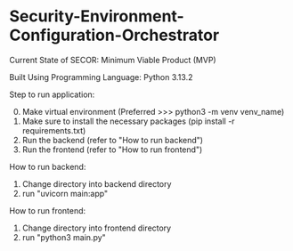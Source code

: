 # Security-Environment-Configuration-Orchestrator

Current State of SECOR: Minimum Viable Product (MVP)

Built Using Programming Language: Python 3.13.2

Step to run application:

0. Make virtual environment (Preferred >>> python3 -m venv venv_name)
1. Make sure to install the necessary packages (pip install -r requirements.txt)
2. Run the backend (refer to "How to run backend")
3. Run the frontend (refer to "How to run frontend")

How to run backend:
1. Change directory into backend directory
2. run "uvicorn main:app"

How to run frontend:
1. Change directory into frontend directory
2. run "python3 main.py"
